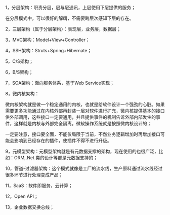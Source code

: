 1，分层架构：职责分层，层与层通讯，上层使用下层提供的服务；

在分层模式中，可以很好的解耦，不需要跨层次感知下层的存在。

2，三层架构（属于分层架构）：表现层，业务层，数据层；

3，MVC架构：Model+View+Controller；

4，SSH架构：Struts+Spring+Hibernate；

5，C/S架构；

6，B/S架构；

7，SOA架构：面向服务体系，基于Web Service实现；

8，微内核架构：

微内核架构就是做一个稳定通用的内核，也就是给软件设计一个强劲的心脏。如果需要更多功能通过在内核外部再封装一层对软件进行扩充，微内核提供基本的接口供外部调用，这些接口一定要通用，并且提供事件的机制告诉外部内部发生的事件，这样就是内核与外部完全隔离。微软操作系统就是按照微内核设计的；

一定要注意，接口要全面，不能仅局限于当前，不然业务逻辑增加时再增加接口可能会影响到已经存在的插件，使插件不得不进行升级。

9，元模型架构：元模型架构就是有元数据支撑的架构，现在使用的也很广泛，比如：ORM,.Net 类的设计等都是元数据支持的；

10，管道-过滤器架构：这个模式就像是工厂的流水线，生产原料通过流水线经过很多环节进行处理变成产品；

11，SaaS：软件即服务，云计算；

12，Open API；

13，企业数据交换总线；